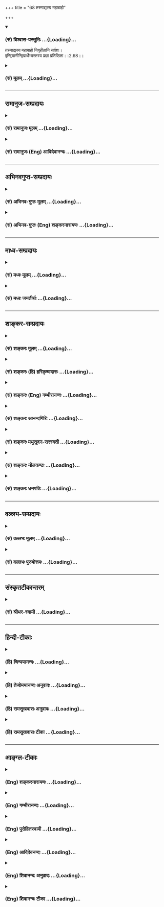 +++
title = "68 तस्माद्यस्य महाबाहो"

+++
<div class="js_include" newlevelforh1="3" title="(सं) विश्वास-प्रस्तुतिः" unfilled url="/purANam_vaiShNavam/mahAbhAratam/06-bhIShma-parva/03-bhagavad-gItA-parva/saMskRtam/vishvAsa-prastutiH/02_sAnkhya-yogaH_sarva-/68_tasmAdyasya_mahAb.md">
<details open><summary><h3>(सं) विश्वास-प्रस्तुतिः ...{Loading}...</h3></summary>

तस्माद्यस्य महाबाहो निगृहीतानि सर्वशः।  
इन्द्रियाणीन्द्रियार्थेभ्यस्तस्य प्रज्ञा प्रतिष्ठिता।।2.68।।
</details>
</div>
<div class="js_include collapsed" newlevelforh1="3" title="(सं) मूलम्" unfilled url="/purANam_vaiShNavam/mahAbhAratam/06-bhIShma-parva/03-bhagavad-gItA-parva/saMskRtam/mUlam/02_sAnkhya-yogaH_sarva-/68_tasmAdyasya_mahAb.md">
<details><summary><h3>(सं) मूलम् ...{Loading}...</h3></summary>

तस्माद्यस्य महाबाहो निगृहीतानि सर्वशः।  
इन्द्रियाणीन्द्रियार्थेभ्यस्तस्य प्रज्ञा प्रतिष्ठिता।।2.68।।
</details>
</div>


_________________
## रामानुज-सम्प्रदायः
<div class="js_include collapsed" newlevelforh1="3" title="(सं) रामानुजः मूलम्" unfilled url="/purANam_vaiShNavam/mahAbhAratam/06-bhIShma-parva/03-bhagavad-gItA-parva/saMskRtam/rAmAnujaH/mUlam/02_sAnkhya-yogaH_sarva-/68_tasmAdyasya_mahAb.md">
<details><summary><h3>(सं) रामानुजः मूलम् ...{Loading}...</h3></summary>

।।2.68।।**तस्माद्** उक्तेन प्रकारेण शुभाश्रये मयि निविष्टमनसो **यस्य
इन्द्रियाणि इन्द्रियार्थेभ्यः सर्वशो निगृहीतानि तस्य** एव आत्मनि
**प्रज्ञा प्रतिष्ठिता** भवति।  
एवं नियतेन्द्रियस्य प्रसन्नमनसः सिद्धिम् आह  

</details>
</div>
<div class="js_include collapsed" newlevelforh1="3" title="(सं) रामानुजः (Eng) आदिदेवानन्दः" unfilled url="/purANam_vaiShNavam/mahAbhAratam/06-bhIShma-parva/03-bhagavad-gItA-parva/saMskRtam/rAmAnujaH/english/AdidevAnandaH/02_sAnkhya-yogaH_sarva-/68_tasmAdyasya_mahAb.md">
<details><summary><h3>(सं) रामानुजः (Eng) आदिदेवानन्दः ...{Loading}...</h3></summary>

2.68 Therefore, in the way described above, he whose mind is focussed on
Me the auspicious object for meditation, and whose senses are thery
restrained from sense-objects in everyway, in his mind alone wisdom is
firmly set. Sri Krsna now speaks of the state of attainment by one whose
senses are subdued and whose mind is serene.

</details>
</div>


_________________
## अभिनवगुप्त-सम्प्रदायः
<div class="js_include collapsed" newlevelforh1="3" title="(सं) अभिनव-गुप्तः मूलम्" unfilled url="/purANam_vaiShNavam/mahAbhAratam/06-bhIShma-parva/03-bhagavad-gItA-parva/saMskRtam/abhinava-guptaH/mUlam/02_sAnkhya-yogaH_sarva-/68_tasmAdyasya_mahAb.md">
<details><summary><h3>(सं) अभिनव-गुप्तः मूलम् ...{Loading}...</h3></summary>

।।2.66 2.70।। रागद्वेषेत्यादि प्रतिष्ठितेत्यन्तम्। यस्तु मनसो नियामकः स
विषयान् सेवमानोऽपि न क्रोधादिकल्लोलैरभिभूयते इति स एव स्थितप्रज्ञो
योगीति तात्पर्यम्।  

</details>
</div>
<div class="js_include collapsed" newlevelforh1="3" title="(सं) अभिनव-गुप्तः (Eng) शङ्करनारायणः" unfilled url="/purANam_vaiShNavam/mahAbhAratam/06-bhIShma-parva/03-bhagavad-gItA-parva/saMskRtam/abhinava-guptaH/english/shankaranArAyaNaH/02_sAnkhya-yogaH_sarva-/68_tasmAdyasya_mahAb.md">
<details><summary><h3>(सं) अभिनव-गुप्तः (Eng) शङ्करनारायणः ...{Loading}...</h3></summary>

2.64-68 Raga-dvesa-etc. upto pratisthita. Here the purport is this : He,
who controls his mind, is not tossed by the waves of wrath etc., even
while he is enjoying the sense-objects; hence he alone is a man of Yoga,
a man-of-stabilized-intellect. Extraordinary is the man of Yoga, even
while he is attending to the worldly business. While examining this
point, the characteristics mark of his (man of Yoga), is briefly related
by the Supreme Lord-

</details>
</div>


_________________
## माध्व-सम्प्रदायः
<div class="js_include collapsed" newlevelforh1="3" title="(सं) मध्वः मूलम्" unfilled url="/purANam_vaiShNavam/mahAbhAratam/06-bhIShma-parva/03-bhagavad-gItA-parva/saMskRtam/madhvaH/mUlam/02_sAnkhya-yogaH_sarva-/68_tasmAdyasya_mahAb.md">
<details><summary><h3>(सं) मध्वः मूलम् ...{Loading}...</h3></summary>

।।2.68।। तस्मात्सर्वात्मना निगृहीतेन्द्रिय एव ज्ञानीति निगमयति।
तस्मादिति।  

</details>
</div>
<div class="js_include collapsed" newlevelforh1="3" title="(सं) मध्वः जयतीर्थः" unfilled url="/purANam_vaiShNavam/mahAbhAratam/06-bhIShma-parva/03-bhagavad-gItA-parva/saMskRtam/madhvaH/jayatIrthaH/02_sAnkhya-yogaH_sarva-/68_tasmAdyasya_mahAb.md">
<details><summary><h3>(सं) मध्वः जयतीर्थः ...{Loading}...</h3></summary>

।।2.68।। अत्र परमं प्रमेयं ज्ञानिलक्षणं प्रकृतं तस्यासम्भवपरिहाराय
ज्ञानस्य महाप्रयत्नसाध्येन्द्रियनिग्रहसाध्यत्वं  
  
च तत्र कस्यायमुपसंहार इति न ज्ञायतेऽत आह  **तस्मादि**ति। ज्ञानी जायत
इति शेषः। यत एवं निगृहीतेन्द्रियस्यैव प्रसादः प्रसादवत एव युक्तिः
युक्तिमत एव श्रवणमननाभ्यां तत्त्वज्ञानं तत्त्वज्ञानवत
एवापरोक्षज्ञानसाधनं ध्यानं नान्यथा तस्मादित्यर्थः।  

</details>
</div>


_________________
## शाङ्कर-सम्प्रदायः
<div class="js_include collapsed" newlevelforh1="3" title="(सं) शङ्करः मूलम्" unfilled url="/purANam_vaiShNavam/mahAbhAratam/06-bhIShma-parva/03-bhagavad-gItA-parva/saMskRtam/shankaraH/mUlam/02_sAnkhya-yogaH_sarva-/68_tasmAdyasya_mahAb.md">
<details><summary><h3>(सं) शङ्करः मूलम् ...{Loading}...</h3></summary>

।।2.68।।  
  
इन्द्रियाणां प्रवृत्तौ दोष उपपादितो यस्मात् **तस्मात् यस्य** यतेः हे
**महाबाहो निगृहीतानि सर्वशः** सर्वप्रकारैः मानसादिभेदैः **इन्द्रियाणि
इन्द्रियार्थेभ्यः** शब्दादिभ्यः **तस्य प्रज्ञा प्रतिष्ठिता।।  
योऽयं लौकिको वैदिकश्च व्यवहारः स उत्पन्नविवेकज्ञानस्य स्थितप्रज्ञस्य
अविद्याकार्यत्वात् अविद्यानिवृत्तौ निवर्तते अविद्यायाश्च विद्याविरोधात्
निवृत्तिः इत्येतमर्थं स्फुटीकुर्वन् आह  
  
**

</details>
</div>
<div class="js_include collapsed" newlevelforh1="3" title="(सं) शङ्करः (हि) हरिकृष्णदासः" unfilled url="/purANam_vaiShNavam/mahAbhAratam/06-bhIShma-parva/03-bhagavad-gItA-parva/saMskRtam/shankaraH/hindI/harikRShNadAsaH/02_sAnkhya-yogaH_sarva-/68_tasmAdyasya_mahAb.md">
<details><summary><h3>(सं) शङ्करः (हि) हरिकृष्णदासः ...{Loading}...</h3></summary>

।।2.68।। यततो ह्यपि इस श्लोकसे प्रतिपादित अर्थकी अनेक प्रकारसे उपपत्ति
बतलाकर उस अभिप्रायको सिद्ध करके अब उसका उपसंहार करते हैं  
  
क्योंकि इन्द्रियोंकी प्रवृत्तिमें दोष सिद्ध किया जा चुका है इसलिये हे
महाबाहो जिस साधककी इन्द्रियाँ अपनेअपने शब्दादि विषयोंसे सब प्रकारसे
अर्थात् मानसिक आदि भेदोंसे निगृहीत की जा चुकी हैं ( वशमें की हुई हैं )
उसकी बुद्धि प्रतिष्ठित है।  

</details>
</div>
<div class="js_include collapsed" newlevelforh1="3" title="(सं) शङ्करः (Eng) गम्भीरानन्दः" unfilled url="/purANam_vaiShNavam/mahAbhAratam/06-bhIShma-parva/03-bhagavad-gItA-parva/saMskRtam/shankaraH/english/gambhIrAnandaH/02_sAnkhya-yogaH_sarva-/68_tasmAdyasya_mahAb.md">
<details><summary><h3>(सं) शङ्करः (Eng) गम्भीरानन्दः ...{Loading}...</h3></summary>

2.68 Since the evils arising from the activities of the organs have been
described, tasmat, therefore; mahabaho, O mighty-armed one; tasya, his,
the sannyasin's; prajna, wisdom; pratisthita, becomes established;
yasya, whose; indriyani, organs; sarvasah, in all their varieties,
differentiated as mind etc.; nigrhitani, are withdrawn;
indriya-arthhyah, from their objects such as sound etc. In the case of a
man of steady wisdom in whom has arisen discriminating knowledge, those
which are these ordinary and Vedic dealings cease on the eradication of
ignorance, they being effects of ignorance. And ignorance ceases because
it is opposed to Knowledge. For clarifying this idea, the Lord says:

</details>
</div>
<div class="js_include collapsed" newlevelforh1="3" title="(सं) शङ्करः आनन्दगिरिः" unfilled url="/purANam_vaiShNavam/mahAbhAratam/06-bhIShma-parva/03-bhagavad-gItA-parva/saMskRtam/shankaraH/AnandagiriH/02_sAnkhya-yogaH_sarva-/68_tasmAdyasya_mahAb.md">
<details><summary><h3>(सं) शङ्करः आनन्दगिरिः ...{Loading}...</h3></summary>

।।2.68।। यततो हीत्यादिश्लोकाभ्यामुक्तस्यैवार्थस्य प्रकृतश्लोकाभ्यामपि
कथ्यमानत्वादस्ति पुनरुक्तिरित्याशङ्क्य परिहरति **यततो हीत्यादिना।**
ध्यायतो विषयानित्यादिनोपपत्तिवचनमुन्नेयम्।
तच्छब्दापेक्षितार्थोक्तिद्वारा श्लोकमवतारयति **इन्द्रियाणामिति।**
असमाहितेन मनसा यस्मादनुविधीयमानानीन्द्रियाणि प्रसह्य प्रज्ञामपहरन्ति
तस्मादिति योजना।  

</details>
</div>
<div class="js_include collapsed" newlevelforh1="3" title="(सं) शङ्करः मधुसूदन-सरस्वती" unfilled url="/purANam_vaiShNavam/mahAbhAratam/06-bhIShma-parva/03-bhagavad-gItA-parva/saMskRtam/shankaraH/madhusUdana-sarasvatI/02_sAnkhya-yogaH_sarva-/68_tasmAdyasya_mahAb.md">
<details><summary><h3>(सं) शङ्करः मधुसूदन-सरस्वती ...{Loading}...</h3></summary>

।।2.68।। हि यस्मादेवं सर्वशः सर्वाणि समनस्कानि। हे महाबाहो इति संबोधयन्  
  
सर्वशत्रुनिवारणक्षमत्वादिन्द्रियशत्रुनिवारणेऽपि त्वं क्षमोऽसीति सूचयति।
स्पष्टमन्यत्। तस्येति सिद्धस्य साधकस्य च परामर्शः। इन्द्रियसंयमयस्य
स्थितप्रज्ञंप्रति लक्षणत्वस्य मुमुक्षुंप्रति प्रज्ञासाधनत्वस्य
चोपसंहरणीयत्वात्।  

</details>
</div>
<div class="js_include collapsed" newlevelforh1="3" title="(सं) शङ्करः नीलकण्ठः" unfilled url="/purANam_vaiShNavam/mahAbhAratam/06-bhIShma-parva/03-bhagavad-gItA-parva/saMskRtam/shankaraH/nIlakaNThaH/02_sAnkhya-yogaH_sarva-/68_tasmAdyasya_mahAb.md">
<details><summary><h3>(सं) शङ्करः नीलकण्ठः ...{Loading}...</h3></summary>

।।2.68।। यततो ह्यपीत्यत्रोपक्रान्तमर्थं बहुधोपपाद्योपसंहरति
**तस्मादिति।** यस्मादिन्द्रियाधीनं मनो मनोनुगा च प्रज्ञा तस्मात् हे
महाबाहो यस्य यतेरिन्द्रियाणि सर्वशः सर्वप्रकारेण स्वकारणेन मनसा
सहितानीति यावत्। इन्द्रियार्थेभ्यः शब्दादिभ्यो निगृहीतानि भवन्ति तस्य
प्रज्ञा प्रतिष्ठितेति विद्धि।  

</details>
</div>
<div class="js_include collapsed" newlevelforh1="3" title="(सं) शङ्करः धनपतिः" unfilled url="/purANam_vaiShNavam/mahAbhAratam/06-bhIShma-parva/03-bhagavad-gItA-parva/saMskRtam/shankaraH/dhanapatiH/02_sAnkhya-yogaH_sarva-/68_tasmAdyasya_mahAb.md">
<details><summary><h3>(सं) शङ्करः धनपतिः ...{Loading}...</h3></summary>

।।2.68।। उपसंहरति **तस्मादिति।** महाबाहुभ्यां शत्रून्विजित्य यथा
राज्यस्य प्रतिष्ठितत्वं शूरैः संपाद्यते एवं
विवेकिभिरिन्द्रियशत्रून्जित्वा प्रज्ञाप्रतिष्ठितत्वमिति सूचयन्संबोधयति
हे महाबाहो इति।  

</details>
</div>


_________________
## वल्लभ-सम्प्रदायः
<div class="js_include collapsed" newlevelforh1="3" title="(सं) वल्लभः मूलम्" unfilled url="/purANam_vaiShNavam/mahAbhAratam/06-bhIShma-parva/03-bhagavad-gItA-parva/saMskRtam/vallabhaH/mUlam/02_sAnkhya-yogaH_sarva-/68_tasmAdyasya_mahAb.md">
<details><summary><h3>(सं) वल्लभः मूलम् ...{Loading}...</h3></summary>

।।2.68।। उक्तमुपसंहरति तस्मादिति। हे क्रियाशक्तियुक्त यस्येन्द्रियाणि
सर्वशः इन्द्रियार्थेभ्यो विषयेभ्यो निगृहीतानि तस्य प्रज्ञा
प्रतिष्ठिताऽवसेया। स तादृशो लक्ष्यत इत्यर्थः। सम्बोधनेन त्वमपि
महाबाहुभ्यां इममिन्द्रियनिग्रहणं कुरुष्वेति सूचितम्।  

</details>
</div>
<div class="js_include collapsed" newlevelforh1="3" title="(सं) वल्लभः पुरुषोत्तमः" unfilled url="/purANam_vaiShNavam/mahAbhAratam/06-bhIShma-parva/03-bhagavad-gItA-parva/saMskRtam/vallabhaH/puruShottamaH/02_sAnkhya-yogaH_sarva-/68_tasmAdyasya_mahAb.md">
<details><summary><h3>(सं) वल्लभः पुरुषोत्तमः ...{Loading}...</h3></summary>

  
  
।।2.68।। तस्मात् सर्वथेन्द्रियनिग्रहकर्तुरेव प्रज्ञा प्रतिष्ठिता
भवतीत्याह तस्मादिति। यस्मादिन्द्रियनिग्रहाभावे प्रज्ञा नश्यति तस्मात्
यस्य इन्द्रियार्थेभ्यो विषयेभ्य इन्द्रियाणि निगृहीतानि तस्य प्रज्ञा
प्रतिष्ठिता भवतीत्यर्थः। महाबाहो इति सम्बोधनेन तथाकरणसामर्थ्यं
ज्ञापितम्।  
  
  
  

</details>
</div>


_________________
## संस्कृतटीकान्तरम्
<div class="js_include collapsed" newlevelforh1="3" title="(सं) श्रीधर-स्वामी" unfilled url="/purANam_vaiShNavam/mahAbhAratam/06-bhIShma-parva/03-bhagavad-gItA-parva/saMskRtam/shrIdhara-svAmI/02_sAnkhya-yogaH_sarva-/68_tasmAdyasya_mahAb.md">
<details><summary><h3>(सं) श्रीधर-स्वामी ...{Loading}...</h3></summary>

।।2.68।। इन्द्रियसंयमस्य स्थितप्रज्ञत्वसाधनत्वलक्षणत्वं प्रोक्तमुपसंहरति
**यस्मादिति।** प्रतिष्ठिता भवतीत्यर्थः। लक्षणत्वोपसंहारे तस्य प्रज्ञा
प्रतिष्ठिता ज्ञातव्येत्यर्थः। महाबाहो इति संबोधनं वैरिनिग्रहसमर्थस्य
तवात्रापि सामर्थ्यं भवेदिति सूचयति।  

</details>
</div>


_________________
## हिन्दी-टीकाः
<div class="js_include collapsed" newlevelforh1="3" title="(हि) चिन्मयानन्दः" unfilled url="/purANam_vaiShNavam/mahAbhAratam/06-bhIShma-parva/03-bhagavad-gItA-parva/hindI/chinmayAnandaH/02_sAnkhya-yogaH_sarva-/68_tasmAdyasya_mahAb.md">
<details><summary><h3>(हि) चिन्मयानन्दः ...{Loading}...</h3></summary>

।।2.68।। किसी सिद्धांत को समझाते समय पर्याप्त तर्क प्रस्तुत किये बिना हम
अन्तिम निष्कर्ष को प्रकट नहीं करते चाहे वह निष्कर्ष कितना ही स्वीकार
करने योग्य क्यों न हो। इसी को ध्यान में रखते हुए श्रीकृष्ण अर्जुन को
आवश्यक तर्क देने के बाद इस श्लोक में इस निष्कर्ष पर पहुँचते हैं कि केवल
अश्रु विलाप और शोक के अतिरिक्त किसी उच्चतर वस्तु की अपेक्षा यदि हम जीवन
में करते हैं तो संयमपूर्ण जीवन ही जीने योग्य है। इन्द्रियों के विषयों से
जिसकी इन्द्रियाँ पूर्णत वश में होती हैं वही पुरुष वास्तव में स्थितप्रज्ञ
है।  
इन्द्रियों को वश में रखने का अर्थ यह नहीं समझना चाहिए कि ज्ञानी पुरुष की
इन्द्रियाँ निरुपयोगी हो जाती हैं जिससे वह किसी प्रकार विषय ग्रहण ही न कर
सके इन्द्रियों की दुर्बलता ज्ञान का लक्षण नहीं। इसका अर्थ केवल यह है कि
विषयों के ग्रहण करने से उसके मन की शान्ति में कोई विघ्न नहीं आ सकता उसे
कोई विचलित नहीं कर सकता। अज्ञानी पुरुष इन्द्रियों का दास होता है जबकि
स्थितप्रज्ञ पुरुष उनका स्वामी।  
ज्ञानी के लक्षण को स्पष्ट करते हुए भगवान् आगे कहते हैं  

</details>
</div>
<div class="js_include collapsed" newlevelforh1="3" title="(हि) तेजोमयानन्दः अनुवादः" unfilled url="/purANam_vaiShNavam/mahAbhAratam/06-bhIShma-parva/03-bhagavad-gItA-parva/hindI/tejomayAnandaH/anuvAdaH/02_sAnkhya-yogaH_sarva-/68_tasmAdyasya_mahAb.md">
<details><summary><h3>(हि) तेजोमयानन्दः अनुवादः ...{Loading}...</h3></summary>

।।2.68।। इसलिये; हे महाबाहो जिस पुरुष की इन्द्रियाँ सब प्रकार इन्द्रियों
के विषयों के वश में की हुई होती हैं; उसकी बुद्धि स्थिर होती है।।  
  

</details>
</div>
<div class="js_include collapsed" newlevelforh1="3" title="(हि) रामसुखदासः अनुवादः" unfilled url="/purANam_vaiShNavam/mahAbhAratam/06-bhIShma-parva/03-bhagavad-gItA-parva/hindI/rAmasukhadAsaH/anuvAdaH/02_sAnkhya-yogaH_sarva-/68_tasmAdyasya_mahAb.md">
<details><summary><h3>(हि) रामसुखदासः अनुवादः ...{Loading}...</h3></summary>

।।2.68।। इसलिये हे महाबाहो ! जिस मनुष्यकी इन्द्रियाँ इन्द्रियोंके
विषयोंसे सर्वथा निगृहीत (वशमें की हुई) हैं, उसकी बुद्धि स्थिर है।

</details>
</div>
<div class="js_include collapsed" newlevelforh1="3" title="(हि) रामसुखदासः टीका" unfilled url="/purANam_vaiShNavam/mahAbhAratam/06-bhIShma-parva/03-bhagavad-gItA-parva/hindI/rAmasukhadAsaH/TIkA/02_sAnkhya-yogaH_sarva-/68_tasmAdyasya_mahAb.md">
<details><summary><h3>(हि) रामसुखदासः टीका ...{Loading}...</h3></summary>

2.68।।***व्याख्या--*'तस्माद्यस्य ৷৷. प्रज्ञा प्रतिष्ठिता'--**साठवें
श्लोकसे मन और इन्द्रियोंको वशमें करनेका जो विषय चला आ रहा है, उसका
उपसंहार करते हुए **'तस्मात्'** पदसे कहते हैं कि जिसके मन और
इन्द्रियोंमें संसारका आकर्षण नहीं रहा है, उसकी बुद्धि प्रतिष्ठित है।  
यहाँ**'सर्वशः'**पद देनेका तात्पर्य है कि संसारके साथ व्यवहार करते हुए
अथवा एकान्तमें चिन्तन करते हुए किसी भी अवस्थामें उसकी इन्द्रियाँ
भोगोंमें, विषयोंमें प्रवृत्त नहीं होतीं। व्यवहारकालमें कितने ही विषय
उसके सम्पर्कमें क्यों न आ जायँ, पर वे विषय उसको विचलित नहीं कर सकते।
उसका मन भी इन्द्रियके साथ मिलकर उसकी बुद्धिको विचलित नहीं कर सकता। जैसे
पहाड़को कोई डिगा नहीं सकता, ऐसे ही उसकी बुद्धिमें इतनी दृढ़ता आ जाती है
कि उसको मन किसी भी अवस्थामें डिगा नहीं सकता। कारण कि उसके मनमें विषयोंका
महत्व नहीं रहा।  
**'निगृहीतानि'**का तात्पर्य है कि इन्द्रियाँ विषयोंसे पूरी तरहसे वशमें
की हुई है अर्थात् विषयोंमें उनका लेशमात्र भी राग, आसक्ति, खिंचाव नहीं
रहा है। जैसे साँपके दाँत निकाल दिये जायँ, तो फिर उसमें जहर नहीं रहता। वह
किसीको काट भी लेता है तो उसका कोई असर नहीं होता। ऐसे ही इन्द्रियोंको
रागद्वेषसे रहित कर देना ही मानो उनके जहरीले दाँत निकाल देना है। फिर उन
इन्द्रियोंमें यह ताकत नहीं रहती कि वे साधकको पतनके मार्गमें ले जायँ।  
इस श्लोकका तात्पर्य यह है कि साधकको दृढ़तासे यह निश्चय कर लेना चाहिये कि
मेरा लक्ष्य परमात्माकी प्राप्ति करना है भोग भोगना और संग्रह करना मेरा
लक्ष्य नहीं है। अगर ऐसी सावधानी साधकमें निरन्तर बनी रहे तो उसकी बुद्धि
स्थिर हो जायगी।  
  
***सम्बन्ध--***जिसकी इन्द्रियाँ सर्वथा वशमें हैं, उसमें और साधारण
मनुष्योंमें क्या अन्तर है--इसे आगेके श्लोकमें बताते हैं।  


</details>
</div>


_________________
## आङ्ग्ल-टीकाः
<div class="js_include collapsed" newlevelforh1="3" title="(Eng) शङ्करनारायणः" unfilled url="/purANam_vaiShNavam/mahAbhAratam/06-bhIShma-parva/03-bhagavad-gItA-parva/english/shankaranArAyaNaH/02_sAnkhya-yogaH_sarva-/68_tasmAdyasya_mahAb.md">
<details><summary><h3>(Eng) शङ्करनारायणः ...{Loading}...</h3></summary>

2.68. Therefore, O mighty-armed one, the intellect of that person is
stabilized, all of whose sense-organs, starting from sense-objects have
been well restrained.

</details>
</div>
<div class="js_include collapsed" newlevelforh1="3" title="(Eng) गम्भीरानन्दः" unfilled url="/purANam_vaiShNavam/mahAbhAratam/06-bhIShma-parva/03-bhagavad-gItA-parva/english/gambhIrAnandaH/02_sAnkhya-yogaH_sarva-/68_tasmAdyasya_mahAb.md">
<details><summary><h3>(Eng) गम्भीरानन्दः ...{Loading}...</h3></summary>

2.68 Therefore, O mighty-armed one, this wisdom becomes established
whose organs in all their varieties are withdrawn from their objects.

</details>
</div>
<div class="js_include collapsed" newlevelforh1="3" title="(Eng) पुरोहितस्वामी" unfilled url="/purANam_vaiShNavam/mahAbhAratam/06-bhIShma-parva/03-bhagavad-gItA-parva/english/purohitasvAmI/02_sAnkhya-yogaH_sarva-/68_tasmAdyasya_mahAb.md">
<details><summary><h3>(Eng) पुरोहितस्वामी ...{Loading}...</h3></summary>

2.68 Therefore, O Might-in-Arms, he who keeps his senses detached from
their objects - take it that his reason is purified.

</details>
</div>
<div class="js_include collapsed" newlevelforh1="3" title="(Eng) आदिदेवनन्दः" unfilled url="/purANam_vaiShNavam/mahAbhAratam/06-bhIShma-parva/03-bhagavad-gItA-parva/english/AdidevanandaH/02_sAnkhya-yogaH_sarva-/68_tasmAdyasya_mahAb.md">
<details><summary><h3>(Eng) आदिदेवनन्दः ...{Loading}...</h3></summary>

2.68 Therefore, O mighty-armed, he whose senses are restrained from
going after their objects on all sides, his wisdom is firmly set.

</details>
</div>
<div class="js_include collapsed" newlevelforh1="3" title="(Eng) शिवानन्दः अनुवादः" unfilled url="/purANam_vaiShNavam/mahAbhAratam/06-bhIShma-parva/03-bhagavad-gItA-parva/english/shivAnandaH/anuvAdaH/02_sAnkhya-yogaH_sarva-/68_tasmAdyasya_mahAb.md">
<details><summary><h3>(Eng) शिवानन्दः अनुवादः ...{Loading}...</h3></summary>

2.68 Therefore, O mighty-armed Arjuna, his knowledge is steady whose
senses are completely restrained from sense-objects.

</details>
</div>
<div class="js_include collapsed" newlevelforh1="3" title="(Eng) शिवानन्दः टीका" unfilled url="/purANam_vaiShNavam/mahAbhAratam/06-bhIShma-parva/03-bhagavad-gItA-parva/english/shivAnandaH/TIkA/02_sAnkhya-yogaH_sarva-/68_tasmAdyasya_mahAb.md">
<details><summary><h3>(Eng) शिवानन्दः टीका ...{Loading}...</h3></summary>

2.68 तस्मात् therefore; यस्य whose; महाबाहो O mightyarmed; निगृहीतानि
restrained; सर्वशः completely; इन्द्रियाणि the senses; इन्द्रियार्थेभ्यः
from the senseobjects; तस्य his; प्रज्ञा knowledge; प्रतिष्ठिता is
steady.Commentary When the senses are completely controlled; the mind
cannot wander wildly in the sensual grooves. It becomes steady like the
lamp in a windless place. The Yogi is now established in the Self and
his knowledge is steady. (Cf.III.7).

</details>
</div>
